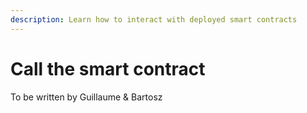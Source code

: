```yaml
---
description: Learn how to interact with deployed smart contracts
---
```


# Call the smart contract

To be written by Guillaume & Bartosz

